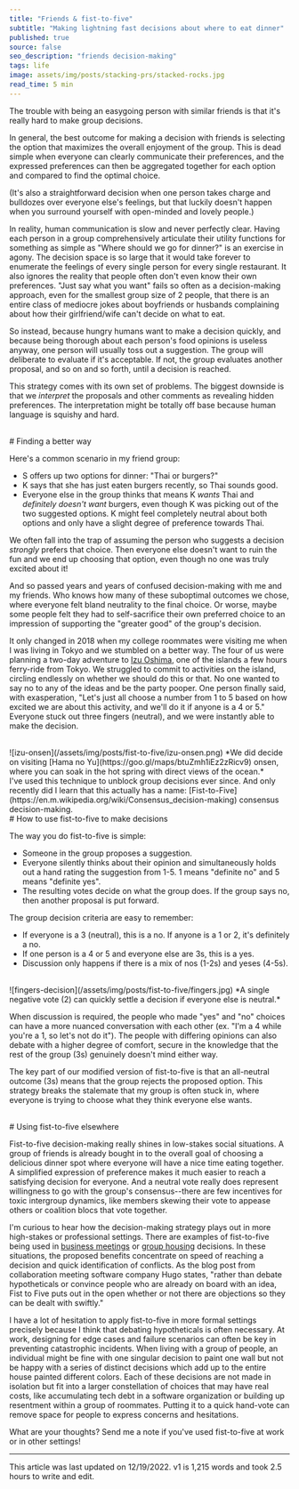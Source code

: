 ```yaml
---
title: "Friends & fist-to-five"
subtitle: "Making lightning fast decisions about where to eat dinner"
published: true
source: false
seo_description: "friends decision-making"
tags: life
image: assets/img/posts/stacking-prs/stacked-rocks.jpg
read_time: 5 min
---
```


The trouble with being an easygoing person with similar friends is that it's really hard to make group decisions. 

In general, the best outcome for making a decision with friends is selecting the option that maximizes the overall enjoyment of the group. This is dead simple when everyone can clearly communicate their preferences, and the expressed preferences can then be aggregated together for each option and compared to find the optimal choice. 

(It's also a straightforward decision when one person takes charge and bulldozes over everyone else's feelings, but that luckily doesn't happen when you surround yourself with open-minded and lovely people.)

In reality, human communication is slow and never perfectly clear. Having each person in a group comprehensively articulate their utility functions for something as simple as "Where should we go for dinner?" is an exercise in agony. The decision space is so large that it would take forever to enumerate the feelings of every single person for every single restaurant. It also ignores the reality that people often don't even know their own preferences. "Just say what you want" fails so often as a decision-making approach, even for the smallest group size of 2 people, that there is an entire class of mediocre jokes about boyfriends or husbands complaining about how their girlfriend/wife can't decide on what to eat. 

So instead, because hungry humans want to make a decision quickly, and because being thorough about each person's food opinions is useless anyway, one person will usually toss out a suggestion. The group will deliberate to evaluate if it's acceptable. If not, the group evaluates another proposal, and so on and so forth, until a decision is reached.

This strategy comes with its own set of problems. The biggest downside is that we _interpret_ the proposals and other comments as revealing hidden preferences. The interpretation might be totally off base because human language is squishy and hard. 

<br />
# Finding a better way

Here's a common scenario in my friend group:
- S offers up two options for dinner: "Thai or burgers?"
- K says that she has just eaten burgers recently, so Thai sounds good.
- Everyone else in the group thinks that means K _wants_ Thai and _definitely doesn't want_ burgers, even though K was picking out of the two suggested options. K might feel completely neutral about both options and only have a slight degree of preference towards Thai.

We often fall into the trap of assuming the person who suggests a decision _strongly_ prefers that choice. Then everyone else doesn't want to ruin the fun and we end up choosing that option, even though no one was truly excited about it!

And so passed years and years of confused decision-making with me and my friends. Who knows how many of these suboptimal outcomes we chose, where everyone felt bland neutrality to the final choice. Or worse, maybe some people felt they had to self-sacrifice their own preferred choice to an impression of supporting the "greater good" of the group's decision. 

It only changed in 2018 when my college roommates were visiting me when I was living in Tokyo and we stumbled on a better way. The four of us were planning a two-day adventure to [Izu Oshima](http://tokyoislands.jp/category/oshima), one of the islands a few hours ferry-ride from Tokyo. We struggled to commit to  activities on the island, circling endlessly on whether we should do this or that. No one wanted to say no to any of the ideas and be the party pooper. One person finally said, with exasperation, "Let's just all choose a number from 1 to 5 based on how excited we are about this activity, and we'll do it if anyone is a 4 or 5." Everyone stuck out three fingers (neutral), and we were instantly able to make the decision. 

<br />
![izu-onsen](/assets/img/posts/fist-to-five/izu-onsen.png)
*We did decide on visiting [Hama no Yu](https://goo.gl/maps/btuZmh1iEz2zRicv9) onsen, where you can soak in the hot spring with direct views of the ocean.*
<br />
I've used this technique to unblock group decisions ever since. And only recently did I learn that this actually has a name: [Fist-to-Five](https://en.m.wikipedia.org/wiki/Consensus_decision-making) consensus decision-making.

<br />
# How to use fist-to-five to make decisions

The way you do fist-to-five is simple:
- Someone in the group proposes a suggestion.
- Everyone silently thinks about their opinion and simultaneously holds out a hand rating the suggestion from 1-5. 1 means "definite no" and 5 means "definite yes".
- The resulting votes decide on what the group does. If the group says no, then another proposal is put forward.

The group decision criteria are easy to remember:
- If everyone is a 3 (neutral), this is a no. If anyone is a 1 or 2, it's definitely a no.
- If one person is a 4 or 5 and everyone else are 3s, this is a yes.
- Discussion only happens if there is a mix of nos (1-2s) and yeses (4-5s).

<br />
![fingers-decision](/assets/img/posts/fist-to-five/fingers.jpg)
*A single negative vote (2) can quickly settle a decision if everyone else is neutral.*
<br />

When discussion is required, the people who made "yes" and "no" choices can have a more nuanced conversation with each other (ex. "I'm a 4 while you're a 1, so let's not do it"). The people with differing opinions can also debate with a higher degree of comfort, secure in the knowledge that the rest of the group (3s) genuinely doesn't mind either way.

The key part of our modified version of fist-to-five is that an all-neutral outcome (3s) means that the group rejects the proposed option. This strategy breaks the stalemate that my group is often stuck in, where everyone is trying to choose what they think everyone else wants.

<br />
# Using fist-to-five elsewhere

Fist-to-five decision-making really shines in low-stakes social situations. A group of friends is already bought in to the overall goal of choosing a delicious dinner spot where everyone will have a nice time eating together. A simplified expression of preference makes it much easier to reach a satisfying decision for everyone. And a neutral vote really does represent willingness to go with the group's consensus--there are few incentives for toxic intergroup dynamics, like members skewing their vote to appease others or coalition blocs that vote together.

I'm curious to hear how the decision-making strategy plays out in more high-stakes or professional settings. There are examples of fist-to-five being used in [business meetings](https://www.hugo.team/blog/fist-to-five-voting) or [group housing](https://supernuclear.substack.com/p/making-decisions-efficiently-fist) decisions. In these situations, the proposed benefits concentrate on speed of reaching a decision and quick identification of conflicts. As the blog post from collaboration meeting software company Hugo states, "rather than debate hypotheticals or convince people who are already on board with an idea, Fist to Five puts out in the open whether or not there are objections so they can be dealt with swiftly."

I have a lot of hesitation to apply fist-to-five in more formal settings precisely because I think that debating hypotheticals is often necessary. At work, designing for edge cases and failure scenarios can often be key in preventing catastrophic incidents. When living with a group of people, an individual might be fine with one singular decision to paint one wall but not be happy with a series of distinct decisions which add up to the entire house painted different colors. Each of these decisions are not made in isolation but fit into a larger constellation of choices that may have real costs, like accumulating tech debt in a software organization or building up resentment within a group of roommates. Putting it to a quick hand-vote can remove space for people to express concerns and hesitations.

What are your thoughts? Send me a note if you've used fist-to-five at work or in other settings!

<hr class="section-divider" />

<footer>This article was last updated on 12/19/2022. v1 is 1,215 words and took 2.5 hours to write and edit.</footer>